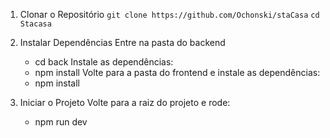 1. Clonar o Repositório
`git clone https://github.com/Ochonski/staCasa`
`cd Stacasa`
   
3. Instalar Dependências
Entre na pasta do backend
    - cd back
Instale as dependências:
    - npm install
Volte para a pasta do frontend e instale as dependências:
    - npm install
4. Iniciar o Projeto
  Volte para a raiz do projeto e rode:
    -  npm run dev
